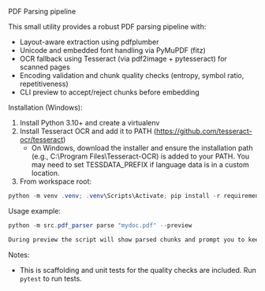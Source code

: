 PDF Parsing pipeline

This small utility provides a robust PDF parsing pipeline with:

- Layout-aware extraction using pdfplumber
- Unicode and embedded font handling via PyMuPDF (fitz)
- OCR fallback using Tesseract (via pdf2image + pytesseract) for scanned pages
- Encoding validation and chunk quality checks (entropy, symbol ratio, repetitiveness)
- CLI preview to accept/reject chunks before embedding

Installation (Windows):

1. Install Python 3.10+ and create a virtualenv
2. Install Tesseract OCR and add it to PATH (https://github.com/tesseract-ocr/tesseract)
	- On Windows, download the installer and ensure the installation path (e.g., C:\Program Files\Tesseract-OCR) is added to your PATH. You may need to set TESSDATA_PREFIX if language data is in a custom location.
3. From workspace root:

```powershell
python -m venv .venv; .venv\Scripts\Activate; pip install -r requirements.txt
```

Usage example:

```powershell
python -m src.pdf_parser parse "mydoc.pdf" --preview

During preview the script will show parsed chunks and prompt you to keep or discard each chunk. Kept chunks are marked with a `keep` flag in the JSON output.
```

Notes:
- This is scaffolding and unit tests for the quality checks are included. Run `pytest` to run tests.
